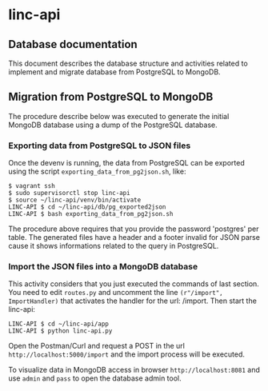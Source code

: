 # linc-api

## Database documentation

This document describes the database structure and activities related to implement and migrate database from PostgreSQL to MongoDB.

## Migration from PostgreSQL to MongoDB

The procedure describe below was executed to generate the initial MongoDB database using a dump of the PostgreSQL database.

### Exporting data from PostgreSQL to JSON files

Once the devenv is running, the data from PostgreSQL can be exported using the script `exporting_data_from_pg2json.sh`, like:

```
$ vagrant ssh
$ sudo supervisorctl stop linc-api
$ source ~/linc-api/venv/bin/activate
LINC-API $ cd ~/linc-api/db/pg_exported2json
LINC-API $ bash exporting_data_from_pg2json.sh
```

The procedure above requires that you provide the password 'postgres' per table.
The generated files have a header and a footer invalid for JSON parse cause it shows informations related to the query in PostgreSQL.

### Import the JSON files into a MongoDB database

This activity considers that you just executed the commands of last section.
You need to edit `routes.py` and uncomment the line `(r"/import", ImportHandler)` that activates the handler for the url: /import.
Then start the linc-api:
```
LINC-API $ cd ~/linc-api/app
LINC-API $ python linc-api.py
```
Open the Postman/Curl and request a POST in the url `http://localhost:5000/import` and the import process will be executed.

To visualize data in MongoDB access in browser `http://localhost:8081` and use `admin` and `pass` to open the database admin tool.
